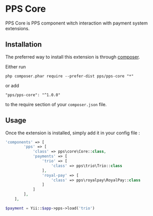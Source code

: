 PPS Core
=============
PPS Core is PPS component witch interaction with payment system extensions.

Installation
------------

The preferred way to install this extension is through [composer](http://getcomposer.org/download/).

Either run

```
php composer.phar require --prefer-dist pps/pps-core "*"
```

or add

```
"pps/pps-core": "^1.0.0"
```

to the require section of your `composer.json` file.


Usage
-----

Once the extension is installed, simply add it in your config file :

```php
'components' => [
        'pps' => [
            'class' => pps\core\Core::class,
            'payments' => [
                'trio' => [
                    'class' => pps\trio\Trio::class
                ],
                'royal-pay' => [
                    'class' => pps\royalpay\RoyalPay::class
                ]
            ]
        ],
    ],
```

```php
$payment = Yii::$app->pps->load('trio')
```